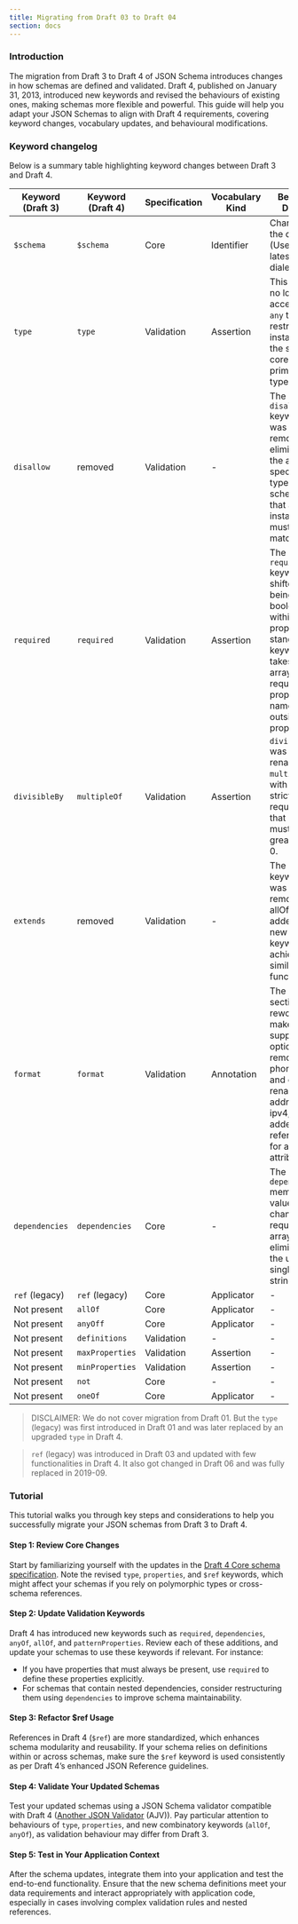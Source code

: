 ```yaml
---
title: Migrating from Draft 03 to Draft 04
section: docs
---
```


### Introduction

The migration from Draft 3 to Draft 4 of JSON Schema introduces changes in how schemas are defined and validated. Draft 4, published on January 31, 2013, introduced new keywords and revised the behaviours of existing ones, making schemas more flexible and powerful. This guide will help you adapt your JSON Schemas to align with Draft 4 requirements, covering keyword changes, vocabulary updates, and behavioural modifications.

### Keyword changelog

Below is a summary table highlighting keyword changes between Draft 3 and Draft 4.

| Keyword (Draft 3) | Keyword (Draft 4) | Specification | Vocabulary Kind | Behavior Details                                                                                                                                                       |
| ----------------- | ----------------- | ------------- | --------------- | ---------------------------------------------------------------------------------------------------------------------------------------------------------------------- |
| `$schema`         | `$schema`         | Core          | Identifier      | Change in the dialect (Uses the latest Draft4 dialect)                                                                                                                 |
| `type`            | `type`            | Validation    | Assertion       | This change no longer accepts the `any` type, restricting instances to the seven core primitive types only.                                                            |
| `disallow`        | removed           | Validation    | -               | The `disallow` keyword was removed, eliminating the ability to specify types or schemas that an instance must not match.                                               |
| `required`        | `required`        | Validation    | Assertion       | The `required` keyword shifted from being a boolean within each property to a standalone keyword that takes an array of required property names outside of properties. |
| `divisibleBy`     | `multipleOf`      | Validation    | Assertion       | `divisibleBy` was renamed to `multipleOf`, with a stricter requirement that its value must be greater than 0.                                                          |
| `extends`         | removed           | Validation    | -               | The `extends` keyword was removed; allOf was added as a new keyword to achieve similar functionality.                                                                  |
| `format`          | `format`          | Validation    | Annotation      | The `format` section was reworked to make support optional, removed phone, style, and color, renamed ip-address to ipv4, and added references for all attributes.      |
| `dependencies`    | `dependencies`    | Core          | -               | The `dependencies` member values were changed to require an array, eliminating the use of single strings.                                                              |
| `ref` (legacy)    | `ref` (legacy)    | Core          | Applicator      | -                                                                                                                                                                      |
| Not present       | `allOf`           | Core          | Applicator      | -                                                                                                                                                                      |
| Not present       | `anyOff`          | Core          | Applicator      | -                                                                                                                                                                      |
| Not present       | `definitions`     | Validation    | -               | -                                                                                                                                                                      |
| Not present       | `maxProperties`   | Validation    | Assertion       | -                                                                                                                                                                      |
| Not present       | `minProperties`   | Validation    | Assertion       | -                                                                                                                                                                      |
| Not present       | `not`             | Core          | -               | -                                                                                                                                                                      |
| Not present       | `oneOf`           | Core          | Applicator      | -                                                                                                                                                                      |

> DISCLAIMER: We do not cover migration from Draft 01. But the `type` (legacy) was first introduced in Draft 01 and was later replaced by an upgraded `type` in Draft 4.

> `ref` (legacy) was introduced in Draft 03 and updated with few functionalities in Draft 4. It also got changed in Draft 06 and was fully replaced in 2019-09.

### Tutorial

This tutorial walks you through key steps and considerations to help you successfully migrate your JSON schemas from Draft 3 to Draft 4.

#### Step 1: Review Core Changes

Start by familiarizing yourself with the updates in the [Draft 4 Core schema specification](https://json-schema.org/draft-04/draft-zyp-json-schema-04.html). Note the revised `type`, `properties`, and `$ref` keywords, which might affect your schemas if you rely on polymorphic types or cross-schema references.

#### Step 2: Update Validation Keywords

Draft 4 has introduced new keywords such as `required`, `dependencies`, `anyOf`, `allOf`, and `patternProperties`. Review each of these additions, and update your schemas to use these keywords if relevant. For instance:

- If you have properties that must always be present, use `required` to define these properties explicitly.
- For schemas that contain nested dependencies, consider restructuring them using `dependencies` to improve schema maintainability.

#### Step 3: Refactor $ref Usage

References in Draft 4 (`$ref`) are more standardized, which enhances schema modularity and reusability. If your schema relies on definitions within or across schemas, make sure the `$ref` keyword is used consistently as per Draft 4’s enhanced JSON Reference guidelines.

#### Step 4: Validate Your Updated Schemas

Test your updated schemas using a JSON Schema validator compatible with Draft 4 ([Another JSON Validator](https://ajv.js.org/) (AJV)). Pay particular attention to behaviours of `type`, `properties`, and new combinatory keywords (`allOf`, `anyOf`), as validation behaviour may differ from Draft 3.

#### Step 5: Test in Your Application Context

After the schema updates, integrate them into your application and test the end-to-end functionality. Ensure that the new schema definitions meet your data requirements and interact appropriately with application code, especially in cases involving complex validation rules and nested references.
